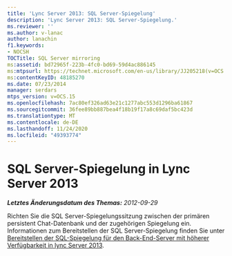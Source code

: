 ```yaml
---
title: 'Lync Server 2013: SQL Server-Spiegelung'
description: 'Lync Server 2013: SQL Server-Spiegelung.'
ms.reviewer: ''
ms.author: v-lanac
author: lanachin
f1.keywords:
- NOCSH
TOCTitle: SQL Server mirroring
ms:assetid: bd72965f-223b-4fc0-bd69-59d4ac886145
ms:mtpsurl: https://technet.microsoft.com/en-us/library/JJ205218(v=OCS.15)
ms:contentKeyID: 48185270
ms.date: 07/23/2014
manager: serdars
mtps_version: v=OCS.15
ms.openlocfilehash: 7ac80ef326ad63e21c1277abc553d1296ba61867
ms.sourcegitcommit: 36fee89bb887bea4f18b19f17a8c69daf5bc423d
ms.translationtype: MT
ms.contentlocale: de-DE
ms.lasthandoff: 11/24/2020
ms.locfileid: "49393774"
---
```

# <a name="sql-server-mirroring-in-lync-server-2013"></a>SQL Server-Spiegelung in Lync Server 2013

<div data-xmlns="http://www.w3.org/1999/xhtml">

<div class="topic" data-xmlns="http://www.w3.org/1999/xhtml" data-msxsl="urn:schemas-microsoft-com:xslt" data-cs="https://msdn.microsoft.com/">

<div data-asp="https://msdn2.microsoft.com/asp">



</div>

<div id="mainSection">

<div id="mainBody">

<span> </span>

_**Letztes Änderungsdatum des Themas:** 2012-09-29_

Richten Sie die SQL Server-Spiegelungssitzung zwischen der primären persistent Chat-Datenbank und der zugehörigen Spiegelung ein. Informationen zum Bereitstellen der SQL Server-Spiegelung finden Sie unter [Bereitstellen der SQL-Spiegelung für den Back-End-Server mit höherer Verfügbarkeit in lync Server 2013](lync-server-2013-deploying-sql-mirroring-for-back-end-server-high-availability.md).

</div>

<span> </span>

</div>

</div>

</div>

